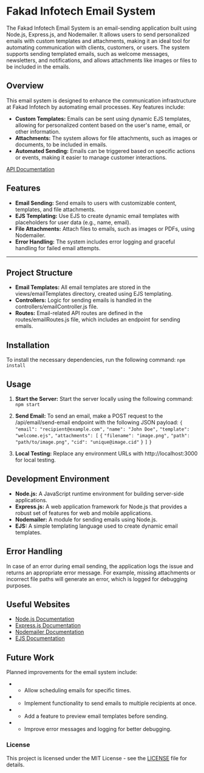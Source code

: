 # Fakad Infotech Email System

The Fakad Infotech Email System is an email-sending application built using Node.js, Express.js, and Nodemailer. It allows users to send personalized emails with custom templates and attachments, making it an ideal tool for automating communication with clients, customers, or users. The system supports sending templated emails, such as welcome messages, newsletters, and notifications, and allows attachments like images or files to be included in the emails.

## Overview

This email system is designed to enhance the communication infrastructure at Fakad Infotech by automating email processes. Key features include:

- **Custom Templates:** Emails can be sent using dynamic EJS templates, allowing for personalized content based on the user's name, email, or other information.
- **Attachments:** The system allows for file attachments, such as images or documents, to be included in emails.
- **Automated Sending:** Emails can be triggered based on specific actions or events, making it easier to manage customer interactions.

[API Documentation](https://fakad-student-application.onrender.com/application-form/api-docs/)

## Features

- **Email Sending:** Send emails to users with customizable content, templates, and file attachments.
- **EJS Templating:** Use EJS to create dynamic email templates with placeholders for user data (e.g., name, email).
- **File Attachments:** Attach files to emails, such as images or PDFs, using Nodemailer.
- **Error Handling:** The system includes error logging and graceful handling for failed email attempts.

---------------------------------------------------------------------------------------------------------------------------------

## Project Structure
- **Email Templates:** All email templates are stored in the views/emailTemplates directory, created using EJS templating.
- **Controllers:** Logic for sending emails is handled in the controllers/emailController.js file.
- **Routes:** Email-related API routes are defined in the routes/emailRoutes.js file, which includes an endpoint for sending emails.

## Installation
To install the necessary dependencies, run the following command:
`npm install`

## Usage
1. **Start the Server:** Start the server locally using the following command:
`npm start`

2. **Send Email:** To send an email, make a POST request to the /api/email/send-email endpoint with the following JSON payload:
`{`
  `"email": "recipient@example.com",`
  `"name": "John Doe",`
  `"template": "welcome.ejs",`
  `"attachments": [`
    `{`
      `"filename": "image.png",`
      `"path": "path/to/image.png",`
      `"cid": "unique@image.cid"`
    `}`
  `]`
`}`
3. **Local Testing:** Replace any environment URLs with http://localhost:3000 for local testing.

## Development Environment

- **Node.js:** A JavaScript runtime environment for building server-side applications.
- **Express.js:** A web application framework for Node.js that provides a robust set of features for web and mobile applications.
- **Nodemailer:** A module for sending emails using Node.js.
- **EJS:** A simple templating language used to create dynamic email templates.

## Error Handling
In case of an error during email sending, the application logs the issue and returns an appropriate error message. For example, missing attachments or incorrect file paths will generate an error, which is logged for debugging purposes.

## Useful Websites

- [Node.js Documentation](https://nodejs.org/en/docs/)
- [Express.js Documentation](https://expressjs.com/)
- [Nodemailer Documentation](https://nodemailer.com/)
- [EJS Documentation](https://ejs.co/)

## Future Work

Planned improvements for the email system include:

- * Allow scheduling emails for specific times.
- * Implement functionality to send emails to multiple recipients at once.
- * Add a feature to preview email templates before sending.
- * Improve error messages and logging for better debugging.

### License

This project is licensed under the MIT License - see the [LICENSE](/docs/LICENSE) file for details.